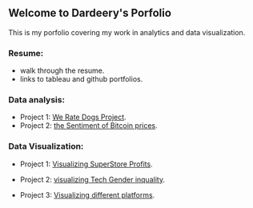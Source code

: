 ## Welcome to Dardeery's Porfolio 

This is my porfolio covering my work in analytics and data visualization.

### Resume: 
- walk through the resume.
- links to tableau and github portfolios.

### Data analysis: 

- Project 1: [We Rate Dogs Project](https://github.com/Dardeery/WeRateDogs).
- Project 2: [the Sentiment of Bitcoin prices](https://github.com/Dardeery/Does-Sentiment-affect-Bitcoin-Prices-).

### Data Visualization: 

- Project 1: [Visualizing SuperStore Profits](https://public.tableau.com/profile/dardeery#!/vizhome/SuperStoreProfitsDashboard_16068567671030/ProfitsofSuperStore).



- Project 2: [visualizing Tech Gender inquality](https://public.tableau.com/profile/dardeery#!/vizhome/GenderInequality_16068586318190/GenderGapdashboard).


- Project 3: [Visualizing different platforms](https://public.tableau.com/profile/dardeery#!/vizhome/MakeoverMondayMobileistakingovertheglobalgamingmarket_15668204888950/RankingPlatforms).

